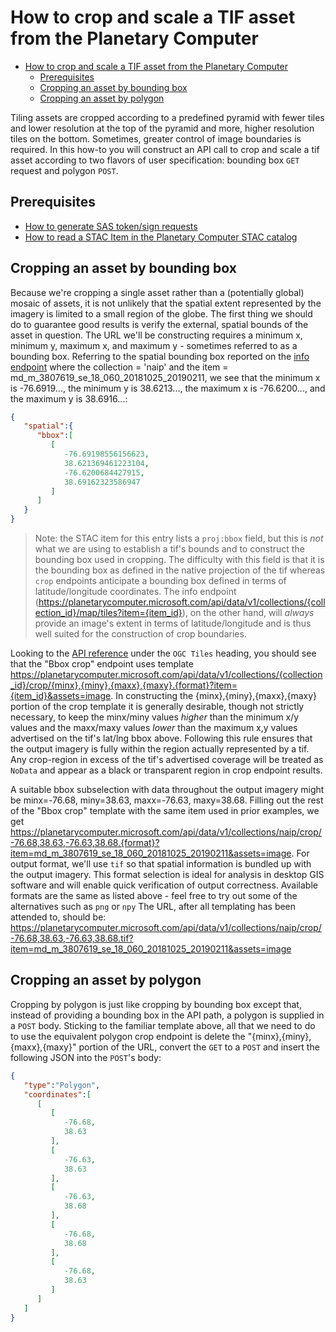 # How to crop and scale a TIF asset from the Planetary Computer

- [How to crop and scale a TIF asset from the Planetary Computer](#how-to-crop-and-scale-a-tif-asset-from-the-planetary-computer)
  - [Prerequisites](#prerequisites)
  - [Cropping an asset by bounding box](#cropping-an-asset-by-bounding-box)
  - [Cropping an asset by polygon](#cropping-an-asset-by-polygon)

Tiling assets are cropped according to a predefined pyramid with fewer tiles and
lower resolution at the top of the pyramid and more, higher resolution tiles on
the bottom. Sometimes, greater control of image boundaries is required. In this
how-to you will construct an API call to crop and scale a tif asset according to
two flavors of user specification: bounding box `GET` request and polygon
`POST`.


## Prerequisites

- [How to generate SAS token/sign
  requests](./02-how-to-generate-sas-token-sign-requests.md)
- [How to read a STAC Item in the Planetary Computer STAC
  catalog](./01-how-to-read-a-stac-item.md)

## Cropping an asset by bounding box

Because we're cropping a single asset rather than a (potentially global) mosaic
of assets, it is not unlikely that the spatial extent represented by the imagery
is limited to a small region of the globe. The first thing we should do to
guarantee good results is verify the external, spatial bounds of the asset in
question. The URL we'll be constructing requires a minimum x, minimum y, maximum
x, and maximum y - sometimes referred to as a bounding box. Referring to the
spatial bounding box reported on the [info
endpoint](https://planetarycomputer.microsoft.com/api/stac/v1/collections/naip?item=md_m_3807619_se_18_060_20181025_20190211)
where the collection = 'naip' and the item =
md_m_3807619_se_18_060_20181025_20190211, we see that the minimum x is
-76.6919..., the minimum y is 38.6213..., the maximum x is -76.6200..., and the
maximum y is 38.6916...:

```json
{
   "spatial":{
      "bbox":[
         [
            -76.69198556156623,
            38.621369461223104,
            -76.6200684427915,
            38.69162323586947
         ]
      ]
   }
}
```

> Note: the STAC item for this entry lists a `proj:bbox` field, but this is
> *not* what we are using to establish a tif's bounds and to construct the
> bounding box used in cropping. The difficulty with this field is that it is
> the bounding box as defined in the native projection of the tif whereas `crop`
> endpoints anticipate a bounding box defined in terms of latitude/longitude
> coordinates. The info endpoint
> (https://planetarycomputer.microsoft.com/api/data/v1/collections/{collection_id}/map/tiles?item={item_id}), on the
> other hand, will *always* provide an image's extent in terms of
> latitude/longitude and is thus well suited for the construction of crop
> boundaries.

Looking to the [API reference](DQE_API_REFERENCE_URL) under the `OGC Tiles`
heading, you should see that the "Bbox crop" endpoint uses template
https://planetarycomputer.microsoft.com/api/data/v1/collections/{collection_id}/crop/{minx},{miny},{maxx},{maxy}.{format}?item={item_id}&assets=image.
In constructing the {minx},{miny},{maxx},{maxy} portion of the crop template it
is generally desirable, though not strictly necessary, to keep the minx/miny
values *higher* than the minimum x/y values and the maxx/maxy values *lower*
than the maximum x,y values advertised on the tif's lat/lng bbox above.
Following this rule ensures that the output imagery is fully within the region
actually represented by a tif. Any crop-region in excess of the tif's advertised
coverage will be treated as `NoData` and appear as a black or transparent region
in crop endpoint results.

A suitable bbox subselection with data throughout the output imagery might be
minx=-76.68, miny=38.63, maxx=-76.63, maxy=38.68. Filling out the rest of the
"Bbox crop" template with the same item used in prior examples, we get
https://planetarycomputer.microsoft.com/api/data/v1/collections/naip/crop/-76.68,38.63,-76.63,38.68.{format}?item=md_m_3807619_se_18_060_20181025_20190211&assets=image.
For output format, we'll use `tif` so that spatial information is bundled up
with the output imagery. This format selection is ideal for analysis in desktop
GIS software and will enable quick verification of output correctness. Available
formats are the same as listed above - feel free to try out some of the
alternatives such as `png` or `npy` The URL, after all templating has been
attended to, should be:
https://planetarycomputer.microsoft.com/api/data/v1/collections/naip/crop/-76.68,38.63,-76.63,38.68.tif?item=md_m_3807619_se_18_060_20181025_20190211&assets=image


## Cropping an asset by polygon

Cropping by polygon is just like cropping by bounding box except that, instead
of providing a bounding box in the API path, a polygon is supplied in a `POST`
body. Sticking to the familiar template above, all that we need to do to use the
equivalent polygon crop endpoint is delete the "{minx},{miny},{maxx},{maxy}"
portion of the URL, convert the `GET` to a `POST` and insert the following JSON
into the `POST`'s body:

```json
{
   "type":"Polygon",
   "coordinates":[
      [
         [
            -76.68,
            38.63
         ],
         [
            -76.63,
            38.63
         ],
         [
            -76.63,
            38.68
         ],
         [
            -76.68,
            38.68
         ],
         [
            -76.68,
            38.63
         ]
      ]
   ]
}
```
